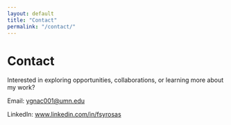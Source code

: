 ```yaml
---
layout: default
title: "Contact"
permalink: "/contact/"
---
```


<h1>Contact</h1>
<p>Interested in exploring opportunities, collaborations, or learning more about my work?</p>
<p>Email: <a href="mailto:ygnac001@umn.edu">ygnac001@umn.edu</a></p>
<p>LinkedIn: <a href="https://www.linkedin.com/in/fsyrosas/" target="_blank">www.linkedin.com/in/fsyrosas</a></p>
